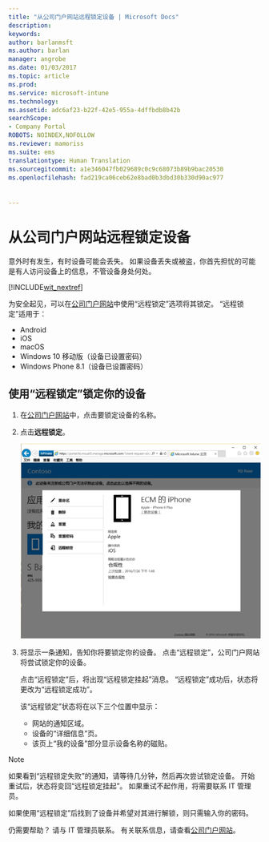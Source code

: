 ```yaml
---
title: "从公司门户网站远程锁定设备 | Microsoft Docs"
description: 
keywords: 
author: barlanmsft
ms.author: barlan
manager: angrobe
ms.date: 01/03/2017
ms.topic: article
ms.prod: 
ms.service: microsoft-intune
ms.technology: 
ms.assetid: adc6af23-b22f-42e5-955a-4dffbdb8b42b
searchScope:
- Company Portal
ROBOTS: NOINDEX,NOFOLLOW
ms.reviewer: mamoriss
ms.suite: ems
translationtype: Human Translation
ms.sourcegitcommit: a1e346047fb029689c0c9c68073b89b9bac20530
ms.openlocfilehash: fad219ca06ceb62e8bad0b3dbd30b330d90ac977


---
```


# <a name="remotely-lock-your-device-from-the-company-portal-website"></a>从公司门户网站远程锁定设备

意外时有发生，有时设备可能会丢失。 如果设备丢失或被盗，你首先担忧的可能是有人访问设备上的信息，不管设备身处何处。

[!INCLUDE[wit_nextref](../includes/end-user-password-guidance.md)]

为安全起见，可以在[公司门户网站](http://portal.manage.microsoft.com)中使用“远程锁定”选项将其锁定。 “远程锁定”适用于：

* Android
* iOS
* macOS
* Windows 10 移动版（设备已设置密码）
* Windows Phone 8.1（设备已设置密码）

## <a name="to-use-remote-lock-to-lock-your-device"></a>使用“远程锁定”锁定你的设备

1.  在[公司门户网站](http://portal.manage.microsoft.com)中，点击要锁定设备的名称。

2.  点击**远程锁定**。

    ![remote-lock-option-on-company-portal-website](./media/iwp-screen-with-all-options.png)

3.  将显示一条通知，告知你将要锁定你的设备。 点击“远程锁定”，公司门户网站将尝试锁定你的设备。

    点击“远程锁定”后，将出现“远程锁定挂起”消息。  “远程锁定”成功后，状态将更改为“远程锁定成功”。

    该“远程锁定”状态将在以下三个位置中显示：

    * 网站的通知区域。
    * 设备的“详细信息”页。
    * 该页上“我的设备”部分显示设备名称的磁贴。

> [!Note]
> 如果看到“远程锁定失败”的通知，请等待几分钟，然后再次尝试锁定设备。 开始重试后，状态将变回“远程锁定挂起”。 如果重试不起作用，将需要联系 IT 管理员。

如果使用“远程锁定”后找到了设备并希望对其进行解锁，则只需输入你的密码。

仍需要帮助？ 请与 IT 管理员联系。 有关联系信息，请查看[公司门户网站](http://portal.manage.microsoft.com)。



<!--HONumber=Jan17_HO1-->



